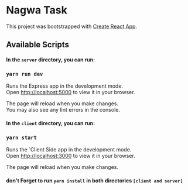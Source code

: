 # Nagwa Task

This project was bootstrapped with [Create React App](https://github.com/facebook/create-react-app).

## Available Scripts

#### In the `server` directory, you can run:

### `yarn run dev`

Runs the Express app in the development mode.\
Open [http://localhost:5000](http://localhost:5000) to view it in your browser.

The page will reload when you make changes.\
You may also see any lint errors in the console.

#### In the `client` directory, you can run:

### `yarn start`

Runs the `Client Side app in the development mode.\
Open [http://localhost:3000](http://localhost:3000) to view it in your browser.

The page will reload when you make changes.

#### don't Forget to run `yarn install` in both directories `[client and server]`
